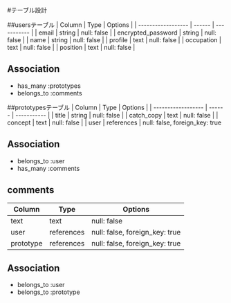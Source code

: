 #テーブル設計

##usersテーブル
| Column             | Type   | Options     |
| ------------------ | ------ | ----------- |
| email              | string | null: false |
| encrypted_password | string | null: false |
| name               | string | null: false |
| profile            | text   | null: false |
| occupation         | text   | null: false |
| position           | text   | null: false |

## Association
- has_many :prototypes
- belongs_to :comments

##prototypesテーブル
| Column             | Type       | Options     |
| ------------------ | ------     | ----------- |
| title              | string     | null: false |
| catch_copy         | text       | null: false |
| concept            | text       | null: false |
| user               | references | null: false, foreign_key: true

## Association
- belongs_to :user
- has_many :comments

## comments
| Column             | Type       | Options                        |
| ------------------ | ------     | -----------                    |
| text               | text       | null: false                    |
| user               | references | null: false, foreign_key: true |
| prototype          | references | null: false, foreign_key: true |

## Association
- belongs_to :user
- belongs_to :prototype
